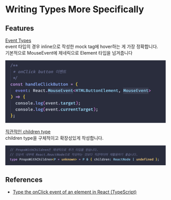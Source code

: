 # Writing Types More Specifically

## Features

[Event Types](./src/examples/event.example.ts)<br>
event 타입의 경우 inline으로 작성한 mock tag에 hover하는 게 가장 정확합니다.<br>
기본적으로 MouseEvent에 제네릭으로 Element 타입을 넘겨줍니다

![Alt text](./src/public/image.png)

[직관적인 children type](./src/examples/children.example.ts)<br>
children type을 구체적이고 확장성있게 작성합니다.

![Alt text](./src/public/image-1.png)

## References

- [Type the onClick event of an element in React (TypeScript)](https://bobbyhadz.com/blog/typescript-react-onclick-event-type)

